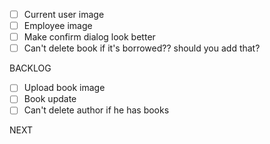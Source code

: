 -   [ ] Current user image
-   [ ] Employee image
-   [ ] Make confirm dialog look better
-   [ ] Can't delete book if it's borrowed?? should you add that?

BACKLOG

-   [ ] Upload book image
-   [ ] Book update
-   [ ] Can't delete author if he has books

NEXT
